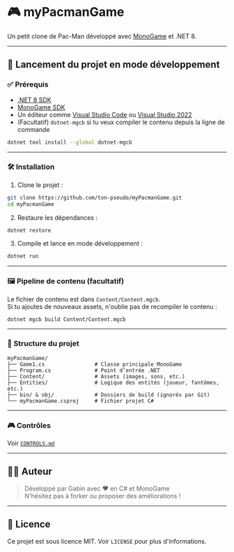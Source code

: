 # 🎮 myPacmanGame

Un petit clone de Pac-Man développé avec [MonoGame](https://www.monogame.net/) et .NET 8.

---

## 🚀 Lancement du projet en mode développement

### ✅ Prérequis

- [.NET 8 SDK](https://dotnet.microsoft.com/en-us/download/dotnet/8.0)
- [MonoGame SDK](https://www.monogame.net/downloads/)
- Un éditeur comme [Visual Studio Code](https://code.visualstudio.com/) ou [Visual Studio 2022](https://visualstudio.microsoft.com/fr/)
- (Facultatif) `dotnet-mgcb` si tu veux compiler le contenu depuis la ligne de commande

```bash
dotnet tool install --global dotnet-mgcb
```

---

### 🛠️ Installation

1. Clone le projet :
```bash
git clone https://github.com/ton-pseudo/myPacmanGame.git
cd myPacmanGame
```

2. Restaure les dépendances :
```bash
dotnet restore
```

3. Compile et lance en mode développement :
```bash
dotnet run
```

---

### 🖼️ Pipeline de contenu (facultatif)

Le fichier de contenu est dans `Content/Content.mgcb`.  
Si tu ajoutes de nouveaux assets, n'oublie pas de recompiler le contenu :

```bash
dotnet mgcb build Content/Content.mgcb
```

---

### 📁 Structure du projet

```
myPacmanGame/
├── Game1.cs                # Classe principale MonoGame
├── Program.cs              # Point d’entrée .NET
├── Content/                # Assets (images, sons, etc.)
├── Entities/               # Logique des entités (joueur, fantômes, etc.)
├── bin/ & obj/             # Dossiers de build (ignorés par Git)
└── myPacmanGame.csproj     # Fichier projet C#
```

---

### 🎮 Contrôles

Voir [`CONTROLS.md`](./Docs/CONTROLS.md)

---

## 🧑‍💻 Auteur

> Développé par Gabin avec ❤️ en C# et MonoGame  
> N'hésitez pas à forker ou proposer des améliorations !

---

## 📜 Licence

Ce projet est sous licence MIT. Voir `LICENSE` pour plus d'informations.
